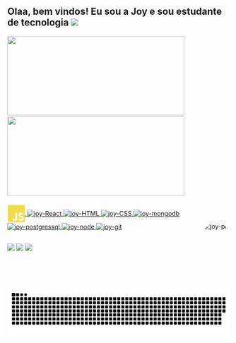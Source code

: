 ## Olaa, bem vindos! Eu sou a Joy e sou estudante de tecnologia <img width="50px" src="https://media.tenor.com/Aq4nnClR37AAAAAi/nervous-dog-spinning.gif" />

<div>
  <a href="https://https://github.com/jojobaa">
  <img width="400" height="180em"src="https://github-readme-stats.vercel.app/api?username=jojobaa&show_icons=true&theme=dracula&include_all_commits=true&count_private=true"/>
  <img width="400" height="180em"src="https://github-readme-stats.vercel.app/api/top-langs/?username=jojobaa&layout=compact&langs_count=7&theme=dracula"/>
</div>
<div style="display: inline_block"><br>
  <img align="center" alt="joy-Js" height="40" width="40" src="https://raw.githubusercontent.com/devicons/devicon/master/icons/javascript/javascript-plain.svg"/>
  <img align="center" alt="joy-React" height="40" width="40" src="https://cdn.jsdelivr.net/gh/devicons/devicon/icons/react/react-original-wordmark.svg" />
  <img align="center" alt="joy-HTML" height="50" width="50" src="https://cdn.jsdelivr.net/gh/devicons/devicon/icons/html5/html5-plain-wordmark.svg"/>
  <img align="center" alt="joy-CSS" height="50" width="50" src="https://cdn.jsdelivr.net/gh/devicons/devicon/icons/css3/css3-plain-wordmark.svg"/>
  <img align="center" alt="joy-mongodb" height="50" width="50" src="https://cdn.jsdelivr.net/gh/devicons/devicon/icons/mongodb/mongodb-plain-wordmark.svg" />
  <img align="center" alt="joy-postgressql" height="50" width="50" src="https://cdn.jsdelivr.net/gh/devicons/devicon/icons/postgresql/postgresql-plain-wordmark.svg" />
   <img align="center" alt="joy-node" height="50" width="50" src="https://cdn.jsdelivr.net/gh/devicons/devicon/icons/nodejs/nodejs-plain-wordmark.svg" />
  <img align="center" alt="joy-git" height="50" width="50" src="https://cdn.jsdelivr.net/gh/devicons/devicon/icons/git/git-plain-wordmark.svg" />
  <img align="right" alt="joy-pic" height="150" style="border-radius:50px;"        src="https://cdn.discordapp.com/attachments/845448010216374313/1052399129864712304/picasion.com_cabe92319c47578cce68ea0ba12190f6.gif">
</div>
    
  ##    
    
<div> 
  <a href="https://www.instagram.com/joy_explorer/" target="_blank"><img src="https://img.shields.io/badge/-Instagram-%23E4405F?style=for-the-badge&logo=instagram&logoColor=white" target="_blank"></a>
  <a href = "mailto:joycarvalho59@gmail.com"><img src="https://img.shields.io/badge/-Gmail-%23333?style=for-the-badge&logo=gmail&logoColor=white" target="_blank"></a>
  <a href="https://www.linkedin.com/in/joycilane-carvalho-557a2922b/" target="_blank"><img src="https://img.shields.io/badge/-LinkedIn-%230077B5?style=for-the-badge&logo=linkedin&logoColor=white" target="_blank"></a> 
  
![Snake animation](https://github.com/jojobaa/jojobaa/blob/output/github-contribution-grid-snake.svg)
</div>
